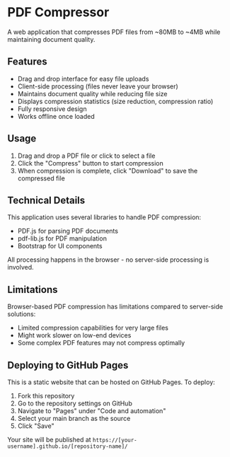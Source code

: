 # PDF Compressor

A web application that compresses PDF files from ~80MB to ~4MB while maintaining document quality.

## Features

- Drag and drop interface for easy file uploads
- Client-side processing (files never leave your browser)
- Maintains document quality while reducing file size
- Displays compression statistics (size reduction, compression ratio)
- Fully responsive design
- Works offline once loaded

## Usage

1. Drag and drop a PDF file or click to select a file
2. Click the "Compress" button to start compression
3. When compression is complete, click "Download" to save the compressed file

## Technical Details

This application uses several libraries to handle PDF compression:

- PDF.js for parsing PDF documents
- pdf-lib.js for PDF manipulation
- Bootstrap for UI components

All processing happens in the browser - no server-side processing is involved.

## Limitations

Browser-based PDF compression has limitations compared to server-side solutions:

- Limited compression capabilities for very large files
- Might work slower on low-end devices 
- Some complex PDF features may not compress optimally

## Deploying to GitHub Pages

This is a static website that can be hosted on GitHub Pages. To deploy:

1. Fork this repository
2. Go to the repository settings on GitHub
3. Navigate to "Pages" under "Code and automation"
4. Select your main branch as the source
5. Click "Save"

Your site will be published at `https://[your-username].github.io/[repository-name]/`